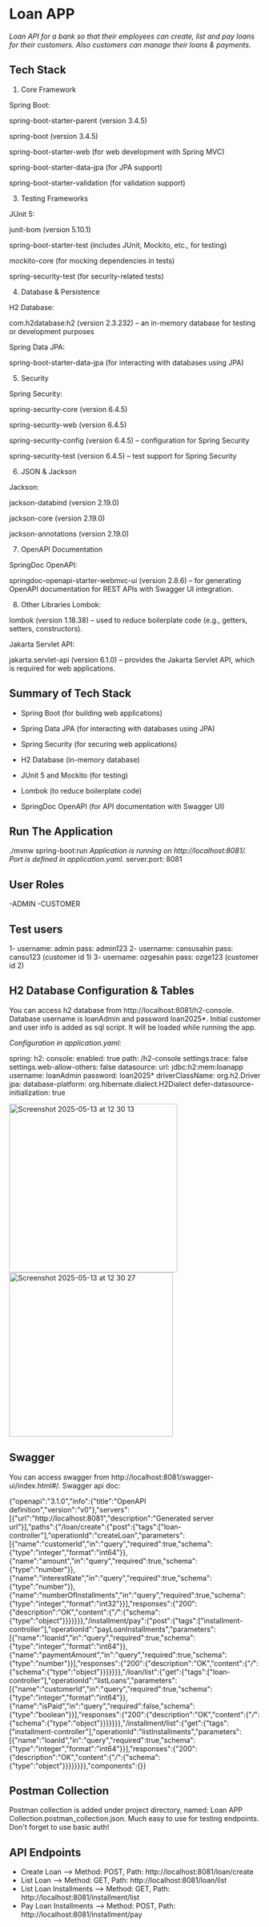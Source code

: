 # **Loan APP**

*Loan API for a bank so that their employees can create, list and pay loans for their customers. Also customers can manage their loans & payments.*

## **Tech Stack**

1. Core Framework
   
Spring Boot:

spring-boot-starter-parent (version 3.4.5)

spring-boot (version 3.4.5)

spring-boot-starter-web (for web development with Spring MVC)

spring-boot-starter-data-jpa (for JPA support)

spring-boot-starter-validation (for validation support)

3. Testing Frameworks
   
JUnit 5:

junit-bom (version 5.10.1)

spring-boot-starter-test (includes JUnit, Mockito, etc., for testing)

mockito-core (for mocking dependencies in tests)

spring-security-test (for security-related tests)

4. Database & Persistence
   
H2 Database:

com.h2database:h2 (version 2.3.232) – an in-memory database for testing or development purposes

Spring Data JPA:

spring-boot-starter-data-jpa (for interacting with databases using JPA)

5. Security
   
Spring Security:

spring-security-core (version 6.4.5)

spring-security-web (version 6.4.5)

spring-security-config (version 6.4.5) – configuration for Spring Security

spring-security-test (version 6.4.5) – test support for Spring Security

6. JSON & Jackson
   
Jackson:

jackson-databind (version 2.19.0)

jackson-core (version 2.19.0)

jackson-annotations (version 2.19.0)

7. OpenAPI Documentation
   
SpringDoc OpenAPI:

springdoc-openapi-starter-webmvc-ui (version 2.8.6) – for generating OpenAPI documentation for REST APIs with Swagger UI integration.

8. Other Libraries
Lombok:

lombok (version 1.18.38) – used to reduce boilerplate code (e.g., getters, setters, constructors).

Jakarta Servlet API:

jakarta.servlet-api (version 6.1.0) – provides the Jakarta Servlet API, which is required for web applications.


## **Summary of Tech Stack**

- Spring Boot (for building web applications)

- Spring Data JPA (for interacting with databases using JPA)

- Spring Security (for securing web applications)

- H2 Database (in-memory database)

- JUnit 5 and Mockito (for testing)

- Lombok (to reduce boilerplate code)

- SpringDoc OpenAPI (for API documentation with Swagger UI)


## **Run The Application**

 ./mvnw spring-boot:run
*Application is running on http://localhost:8081/. Port is defined in application.yaml.*
server.port: 8081

## **User Roles**

-ADMIN
-CUSTOMER

## **Test users**

1- username: admin pass: admin123
2- username: cansusahin pass: cansu123 (customer id 1)
3- username: ozgesahin pass: ozge123 (customer id 2)

## **H2 Database Configuration & Tables**

You can access h2 database from http://localhost:8081/h2-console. Database username is loanAdmin and password loan2025*. Initial customer and user info is added as sql script. It will be loaded while running the app.

*Configuration in application.yaml:*

spring:
  h2:
    console:
      enabled: true
      path: /h2-console
      settings.trace: false
      settings.web-allow-others: false
  datasource:
    url: jdbc:h2:mem:loanapp
    username: loanAdmin
    password: loan2025*
    driverClassName: org.h2.Driver
  jpa:
    database-platform: org.hibernate.dialect.H2Dialect
    defer-datasource-initialization: true

<img width="336" alt="Screenshot 2025-05-13 at 12 30 13" src="https://github.com/user-attachments/assets/e16bff94-1137-4c69-9793-65f005f7bd44" />

<img width="327" alt="Screenshot 2025-05-13 at 12 30 27" src="https://github.com/user-attachments/assets/2aed5586-1d98-406a-86fe-f933c8a21ce5" />

## **Swagger**

You can access swagger from http://localhost:8081/swagger-ui/index.html#/.
Swagger api doc:

{"openapi":"3.1.0","info":{"title":"OpenAPI definition","version":"v0"},"servers":[{"url":"http://localhost:8081","description":"Generated server url"}],"paths":{"/loan/create":{"post":{"tags":["loan-controller"],"operationId":"createLoan","parameters":[{"name":"customerId","in":"query","required":true,"schema":{"type":"integer","format":"int64"}},{"name":"amount","in":"query","required":true,"schema":{"type":"number"}},{"name":"interestRate","in":"query","required":true,"schema":{"type":"number"}},{"name":"numberOfInstallments","in":"query","required":true,"schema":{"type":"integer","format":"int32"}}],"responses":{"200":{"description":"OK","content":{"*/*":{"schema":{"type":"object"}}}}}}},"/installment/pay":{"post":{"tags":["installment-controller"],"operationId":"payLoanInstallments","parameters":[{"name":"loanId","in":"query","required":true,"schema":{"type":"integer","format":"int64"}},{"name":"paymentAmount","in":"query","required":true,"schema":{"type":"number"}}],"responses":{"200":{"description":"OK","content":{"*/*":{"schema":{"type":"object"}}}}}}},"/loan/list":{"get":{"tags":["loan-controller"],"operationId":"listLoans","parameters":[{"name":"customerId","in":"query","required":true,"schema":{"type":"integer","format":"int64"}},{"name":"isPaid","in":"query","required":false,"schema":{"type":"boolean"}}],"responses":{"200":{"description":"OK","content":{"*/*":{"schema":{"type":"object"}}}}}}},"/installment/list":{"get":{"tags":["installment-controller"],"operationId":"listInstallments","parameters":[{"name":"loanId","in":"query","required":true,"schema":{"type":"integer","format":"int64"}}],"responses":{"200":{"description":"OK","content":{"*/*":{"schema":{"type":"object"}}}}}}}},"components":{}}

## **Postman Collection**

Postman collection is added under project directory, named: Loan APP Collection.postman_collection.json. Much easy to use for testing endpoints. Don't forget to use basic auth!

## **API Endpoints**

- Create Loan --> Method: POST, Path: http://localhost:8081/loan/create
- List Loan --> Method: GET, Path: http://localhost:8081/loan/list
- List Loan Installments --> Method: GET, Path: http://localhost:8081/installment/list
- Pay Loan Installments --> Method: POST, Path: http://localhost:8081/installment/pay
